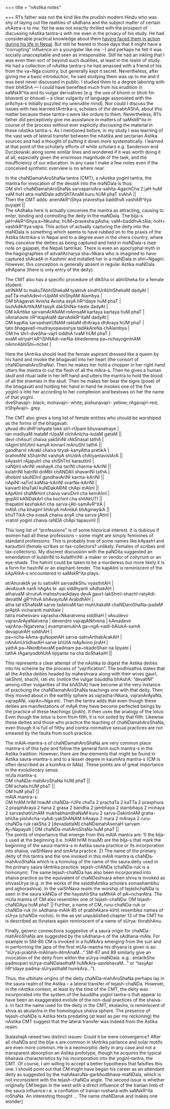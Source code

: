 +++
title = "nAstika notes"

+++
R1’s father was not the kind like the prudish modern Hindu who was shy
of laying out the realities of sAdhana and the subject matter of certain
shAstra-s to me. Yet he was not exactly thrilled with the prospect of
discussing nAstika tantra-s with me even in the privacy of his study. He
had considerable practical knowledge about them [having faced them in
action during his life in
Nepal](https://manasataramgini.wordpress.com/2006/10/05/the-encounter-with-the-pashanda-s-of-the-nastika-mata/).
But still he feared in those days that it might have a “corrupting”
influence on a youngster like me :-) and perhaps he felt it was socially
unacceptable and seen as irresponsible. Still he had an inkling that I
was even then sort of beyond such dualities, at least in the realm of
study. He had a collection of nAstika tantra-s he had amassed with a
friend of his from the va\~Nga country, but generally kept it secret.
Nevertheless, after giving me a basic introduction, he said studying
them was up to me and it was best never discussed in public. I studied
them to a degree laboring with their bhAShA — I could have benefited
much from his erudition in saMskR^ita and its vulgar derivatives \[e.g.
the use of bhonti or bhoti for bhavanti or bhavati – a clear vulgarity
of language associated with the prAchya-s initially puzzled my unerudite
mind\]. Nor could I discuss the issues with two learned tAntrika-s,
scholars of the devabhAShA, about this matter because these tantra-s
were like ordure to them. Nevertheless, R1’s father did perceptively
give me assistance in matters of saMskR^ita in course of the process
without ever explicitly discussing the material in these nAstika
tantra-s. As I mentioned before, in my study I was learning of the vast
web of lateral transfer between the nAstika and sectarian Astika sources
and had a thought of putting it down more systematically. I learned at
that point of the scholarly efforts of white scholars e.g. Sanderson and
Dyczkowski along some similar lines and wondered if it was worth doing
it at all, especially given the enormous magnitude of the task, and the
insufficiency of our education. In any case I make a few notes even if
the conceived synthetic overview is no where near.

In the chaNDamahAroShaNa tantra (CMT), a nAstika yoginI tantra, the
mantra for invocation of the devatA into the maNDala is thus:  
OM shrI-chaNDamahAroShaNa sarvaparivAra-sahita-AgachCha 2 jaH huM vaM
hoH atra maNDale adhiShTAnaM kuru hUM phaT svAhA ||  
Then the CMT adds: anenAkR^iShya praveshya baddhvA vashikR^itya puyajet
||  
The sAdhaka here is actually conceives the mantra as attracting, causing
to enter, binding and controlling the deity in the maNDala. The bIja-s
jaH=AkR^iShya:a\~Nkusha; hUM=pravesha:pAsha; vaM=baddhvA:tAla; hoH=
vashikR^itya:vajra. This action of actually capturing the deity into the
maNDala is something which seems to have rubbed on to the praxis of the
Astika tAntrika-s in Nepal and to a degree even in the chera country,
where they conceive the deities as being captured and held in maNDala-s
(see note on gajapati, the Nepali tantrika). There is even an apocryphal
myth in the hagiographies of advaitAcharya sha\~Nkara who is imagined to
have captured shAradA in Kashmir and installed her in a maNDala in
shri\~Ngagiri. However, this conception is generally absent in regular
Astika maNDala sthApana (there is only entry of the deity).

The CMT also has a specific procedure of dIkSha or abhiSheka for a
female student:  
strINAM tu makuTAbhiShekaM tyaktvA sindhUrAbhiShekaM dadyAt |  
paTTa-mahAdevI-rUpAM shiShyAM Alambya |  
OM bhagavati Avisha Avisha asyA hR^idaye huM phaT |  
lauhAdikArttikAM tasyA dakShiNa-haste dadyAt |  
OM kArttike sarvamArANAM mAmsaM kartaya kartaya huM phaT |  
vAmahaste nR^ikapAlaM darvAdikR^itaM dadyAt |  
OM kapAla sarvashatrUNAM raktaM dhAraya dhAraya hUM phaT |  
tato bhagavatI-mudrayopaveshya tadAkAreNa chAlambya |  
OM he shrI-dveSha-vajrI siddhA tvaM hUM phaT |  
evaM striyaH kR^iShNAdi-varNa-bhedenena pa\~nchayoginInAM
nAmnAbhiShi\~nchet |

Here the tAntrika should lead the female aspirant dressed like a queen
by his hand and invoke the bhagavatI into her heart (the consort of
chaNDamahAroShaNa). Then he makes her hold a chopper in her right hand
utters the mantra to cut the flesh of all the mAra-s. Then he gives a
human skull and ritual ladle in her left hand and utters the mantra to
hold the blood of all the enemies in the skull. Then he makes her bear
the signs (pose) of the bhagavatI and holding her hand in hand he
invokes one of the five yoginI-s into her according to her complexion
and bestows on her the name of that yoginI.  
dveShavajri- black; mohavajri- white; pishunavajri- yellow;
rAgavajri-red; IrShyAvajri- grey.

The CMT also gives a long list of female entities who should be
worshiped as the forms of the bhagavati:  
yAvad dhi dhR^ishyate loke strI-rUpam bhuvanatraye |  
tan madIyaM mataM rUpaM nIchAnIcha-kulaM gataM ||  
devI chAsurI chaiva yakShiNI rAkShasaI tathA |  
nAginI bhUtinI-kanyA kinnarI mAnuShI tathA ||  
gandharvI nArakI chaiva tiryak-kanyAtha pretikA |  
brahmANI kShatriNI vaishyA shUdrA chAtyantavistArA ||  
kAyastrI rAjaputrI cha shiShTinI karauttinI |  
vaNijinI vAriNI veshayA cha tariNI charma-kAriNI ||  
kulatriNI hatriNI doMbI chANDAlI shavariNI tathA |  
dhobinI sauNDinI gandhavAriNI karma-kAriNI ||  
nApiNI naTinI kaMsa-kAriNI svarNa-kAriNI |  
kaivartI khaTakI kuNDakARiNI chApi mAlinI ||  
kApAlinI shaMkhinI chaiva varuDinI cha kemAlinI |  
gopAlI kANDakArI cha kochinI cha shilAkUTI ||  
thapatinI keshakArI cha sarva-jAti-samAvR^itA |  
mAtA cha bhaginI bhAryA mAmikA bhAgineyikA ||  
khuTTikA cha svasA chaiva anyA cha sarva-jAtinI |  
vratinI yoginI chaiva raNDA chApi tapasvinI ||

This long list of “professions” is of some historical interest. It is
dubious if women had all these professions – some might are simply
feminines of standard professions. This is probably true of some names
like kAyastrI and karauttinI (female scribes or tax-collectors?
unlikely. Females of scribes and tax-collectors). My discreet discussion
with the paNDita suggested an emendation of kulatriNI to kulatthriNI: a
maker or vendor of collyrium or an eye-shade. The hatrinI could be taken
to be a murderess but more likely it is a form for hastriNI or an
elephant-tender. The kapAlinI is reminiscent of the kApAlikA-s
encountered in saMskR^ita plays.

atrAnuraktA ye tu sattvAH sarvadikShu vyasthitAH |  
devAsurA narA nAgAs te .api siddhyanti sAdhakAH |  
athaivaM shrutvA maheshvarAdayo devA
gaurI-lakShmI-shachI-ratyAdi-devatIM gR^hItvA bhAvayituM ArabdhAH |  
atha tat kShaNaM sarve tadaivaM tan muhUtakaM chaNDaroShaNa-padaM prAptA
vicharanti mahItale |  
tatra mahesvaro vajrasha\~Nkaratvena siddhaH | vAsudevo
vajranArAyaNatvena | devendro vajrapANitvena | kAmadevo
vajrAna\~Ngatvena | evampramukhA ga\~ngA-nadI-bAlukA-samA devaputrAH
siddhAH |  
pa\~ncha-kAma-guNopetAH sarva-sattvArthakArakAH |  
nAnAmUrtidharAH sarve bhUtA mAyAvino jinAH |  
yathA pa\~NkodbhavaM padmam pa\~nkadoShair na lipyate |  
tathA rAganyodbhUtA lipyante na cha doShakaiH ||

This represents a clear attempt of the nAstika to digest the Astika
deities into his scheme by the process of “vajrification”. The
bodhisattva states that all the Astika deities headed by maheshvara
along with their wives gaurI, lakShmI, shachI, rati etc (notice the
vulgar bauddha bhAshA: “devatIM” among other vulgarities of the bhAShA)
have become at the very instance of practicing the chaNDamahAroShaNa
teachings one with that deity. Then they moved about in the earthly
sphere as vajrasha\~Nkara, vajranArAyaNa, vajrapANi, vajrAn\~Nga etc.
Then the tantra adds that even though these deities are manifestations
of mAyA they have become perfected beings by the practice of these
teachings (jinAh). It then uses the analogy of the lotus: Even though
the lotus is born from filth, it is not soiled by that filth. Likewise
these deities and those who practice the teaching of chaNDamahAroShaNa,
even though it is full of filthy and contra-normative sexual practices
are not smeared by the faults from such practice.

The mAlA-mantra-s of chaNDamahAroShaNa are very common place mantra-s of
this type and follow the general form such mantra-s in the Astika
tradition. However, there are few elements that might be found in Astika
saura-mantra-s and to a lesser degree in kaumAra mantra-s (CM is often
described as a kumAra or bAla). These points are of great importance in
the evolutionary sense.  
mUla mantra-s:  
OM chaNDa-mahAroShaNa hUM phaT ||  
OM achala hUM phaT ||  
OM huM phaT ||  
mAlA mantra-s:  
OM hrAM hrIM hrauM chaNDa-rUPe chaTa 2 prachaTa 2 kaTTa 2 prasphura 2
prasphAraya 2 hana 2 grasa 2 bandha 2 jambhaya 2 stambhaya 2 mohaya 2
sarvashatrUnAM mukhabhandhaNaM kuru 2 sarva-DakinInAM
graha-bhUta-pishAcha-vyAdi-yakShANAM trAsaya 2 mara 2 mAraya 2
ruru-chaNDa-ruk rakSha 2 \[devadattaM\] chaNDamahAsenaH sarvam
Aj\~Napayati | OM chaNDa-mahAroShaNa huM phaT ||  
The points of importance that emerge from this mAlA mantra are: 1) the
bIja-s used at the beginning (i.e. hrAM hrIM hrauM) are the bIja-s that
mark the beginning of the saura mantra-s in Astika saura practice or its
incorporation into shaiva, vaiShNava and smArta practice. 2) The name of
the primary deity of this tantra and the one invoked in this mAlA mantra
is chaNDa-mahAroShaNa which is a homolog of the name of the saura deity
used in the primary saura tAntrika practice: tejash-chANDa (chaNDa-ruk
is a homonym). The same tejash-chaNDa has also been incorporated into
shaiva practice as the equivalent of chaNDeshvara when shiva is invoked
as shivasUrya (e.g. in the works of the saiddhAntika scholars
somashambhu and aghorashiva). In the vaiShNava realm the worship of
tejashchaNDa is seen in the saura kANDa of the hayashIrSha saMhitA of
pA\~ncharAtra. The mUla mantra of CM also resembles one of
tejash-chaNDa: OM tejash-chaNDAya huM phaT || Further, a name of CM,
ruru-chaNDa-ruk or chaNDa-ruk (in sAdhana-mAlA 85 of prabhAkara-kIrti)
resembles names of sUrya (chaNDa-rochis). In the as yet unpublished
chapter 13 of the CMT he is described as tIvratara again reminiscent of
a name of sUrya: tIvrabhAnu.

Finally, generic connections suggestive of a saura origin for
chaNDa-mahAroShaNa are suggested by the sAdhana-s of the sAdhana-mAla.
For example in SM-86 CM is invoked in a huMkAra emerging from the sun
and in performing the japa of the first mUla-mantra his dhyana is given
is as: “sUrya-prabhA-mAlinam-AtmAnaM…” SM-87 and 88 similarly give an
invocation of the deity from within the sUrya-maNDala. e.g.: antarikShe
padmopari sUrya-maNDalasthaM huMkAra-sambhavaM…” or “tasyApi hR^idaye
padma-sUryasthaM humkAra…”).

Thus, the ultimate origins of the deity chaNDa-mahAroShaNa perhaps lay
in the saura realm of the Astika – a lateral transfer of tejash-chaNDa.
However, in the nAstika context, at least by the time of the CMT, the
deity was incorporated into the system of the bauddha yoginI tantra-s
that appear to have been an exaggerated evolute of the non-dual
practices of the shaiva-s. In fact the name used for the deity in the
CMT, ekalavIra, is reminiscent of shiva as akulavIra in the homologous
shaiva sphere. The presence of tejash-chaNDa is Astika texts predating
(at least as per my reckoning) the nAstika CMT suggest that the lateral
transfer was indeed from the Astika realm.

\[kalashajA raised two distinct issues: Could it be mere convergence?
After all chaNDa and the bIja-s are common in tAntrika parlance and
solar motifs are even more common. He is a neomorphic deity in any case
and not a transparent absorption an Astika prototype, though he acquires
the typical bhairava characteristics by his incorporation into the
yoginI-tantra, the CMT. Of course, I am willing to accept a better
hypothesis that falsifies this one. I should point out that CM might
have began his career as an attendant deity as suggested by the
mahAkaruNa-garbhodbhava-maNDala, which is not inconsistent with the
tejash-chaNDa angle. The second issue is whether originally CM began in
the west with a direct influence of the Iranian limb of the saura
influence i.e. a conflation of Iranian roshana with saMskR^ita roShaNa.
An interesting thought … The name chaNDaruk and makes one wonder\]

